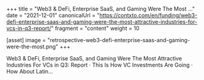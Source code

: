 +++
title = "Web3 & DeFi, Enterprise SaaS, and Gaming Were The Most ..."
date = "2021-12-01"
canonicalUrl = "https://contxto.com/en/funding/web3-defi-enterprise-saas-and-gaming-were-the-most-attractive-industries-for-vcs-in-q3-report/"
fragment = "content"
weight = 10

[asset]
    image = "retrospective-web3-defi-enterprise-saas-and-gaming-were-the-most.png"
+++

Web3 & DeFi, Enterprise SaaS, and Gaming Were The Most Attractive 
Industries For VCs in Q3: Report · This Is How VC Investments Are Going · 
How About Latin...
